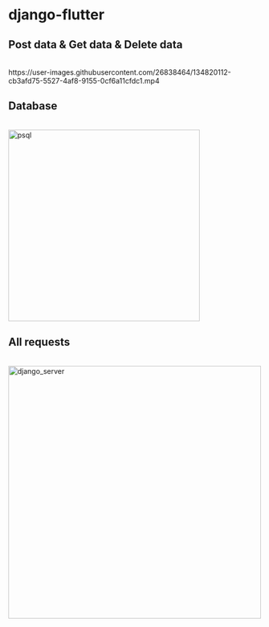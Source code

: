 # django-flutter

<h2>Post data & Get data & Delete data</h2>
<br>
https://user-images.githubusercontent.com/26838464/134820112-cb3afd75-5527-4af8-9155-0cf6a11cfdc1.mp4

<h2>Database</h2>
<br>
<img width="381" alt="psql" src="https://user-images.githubusercontent.com/26838464/134820122-f1470d24-c232-40f6-8854-f1ca55b8371f.png">

<h2>All requests</h2>
<br>
<img width="503" alt="django_server" src="https://user-images.githubusercontent.com/26838464/134820123-ac33d9a1-d6f5-4b0f-891e-e4d0f004b770.png">
